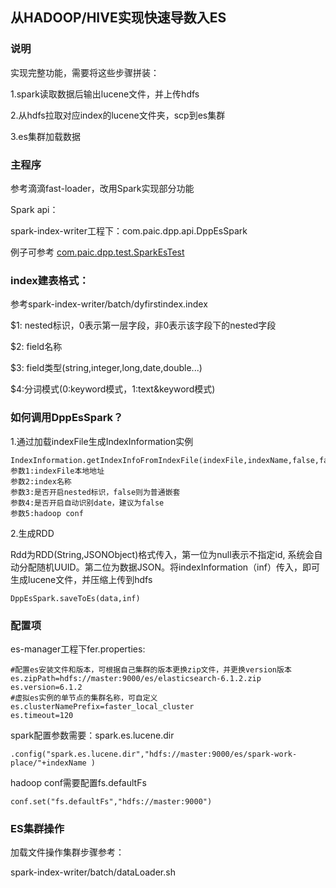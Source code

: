 ## 从HADOOP/HIVE实现快速导数入ES

### 说明

实现完整功能，需要将这些步骤拼装：

1.spark读取数据后输出lucene文件，并上传hdfs

2.从hdfs拉取对应index的lucene文件夹，scp到es集群

3.es集群加载数据



### 主程序

参考滴滴fast-loader，改用Spark实现部分功能

Spark api：

spark-index-writer工程下：com.paic.dpp.api.DppEsSpark

例子可参考
[com.paic.dpp.test.SparkEsTest](https://github.com/Dengyu123/fast-es-rdd/blob/master/faster-es-rdd/spark-index-writer/src/main/scala/com/paic/dpp/test/SparkEsTest.scala)


### index建表格式：

参考spark-index-writer/batch/dyfirstindex.index

$1: nested标识，0表示第一层字段，非0表示该字段下的nested字段

$2: field名称

$3: field类型(string,integer,long,date,double...)

$4:分词模式(0:keyword模式，1:text&keyword模式)



### 如何调用DppEsSpark？

1.通过加载indexFile生成IndexInformation实例

```
IndexInformation.getIndexInfoFromIndexFile(indexFile,indexName,false,false,conf)
参数1:indexFile本地地址
参数2:index名称
参数3:是否开启nested标识，false则为普通嵌套
参数4:是否开启自动识别date，建议为false
参数5:hadoop conf
```

2.生成RDD

Rdd为RDD(String,JSONObject)格式传入，第一位为null表示不指定id, 系统会自动分配随机UUID。第二位为数据JSON。将indexInformation（inf）传入，即可生成lucene文件，并压缩上传到hdfs

```
DppEsSpark.saveToEs(data,inf)
```



### 配置项

es-manager工程下fer.properties:

```properties
#配置es安装文件和版本，可根据自己集群的版本更换zip文件，并更换version版本
es.zipPath=hdfs://master:9000/es/elasticsearch-6.1.2.zip  
es.version=6.1.2
#虚拟es实例的单节点的集群名称，可自定义
es.clusterNamePrefix=faster_local_cluster
es.timeout=120
```

spark配置参数需要：spark.es.lucene.dir

```
.config("spark.es.lucene.dir","hdfs://master:9000/es/spark-work-place/"+indexName )
```

hadoop conf需要配置fs.defaultFs

```
conf.set("fs.defaultFs","hdfs://master:9000")
```

### ES集群操作

加载文件操作集群步骤参考：

spark-index-writer/batch/dataLoader.sh



